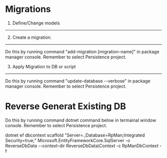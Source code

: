 

Migrations
==========

1) Define/Change models
-----------------------


2) Create a migration.
----------------------
Do this by running command "add-migration [migration-name]" in package manager console. Remember to select Persistence project.



3) Apply Migration to DB or script
----------------------------------
Do this by running command "update-database --verbose" in package manager console. Remember to select Persistence project.



Reverse Generat Existing DB
===========================
Do this by running command dotnet command below in termainal window console. Remember to select Persistence project.

dotnet ef dbcontext scaffold "Server=.;Database=RpMan;Integrated Security=true;" Microsoft.EntityFrameworkCore.SqlServer -o ReverseDbData --context-dir ReverseDbData\Context -c RpManDbContext -f


